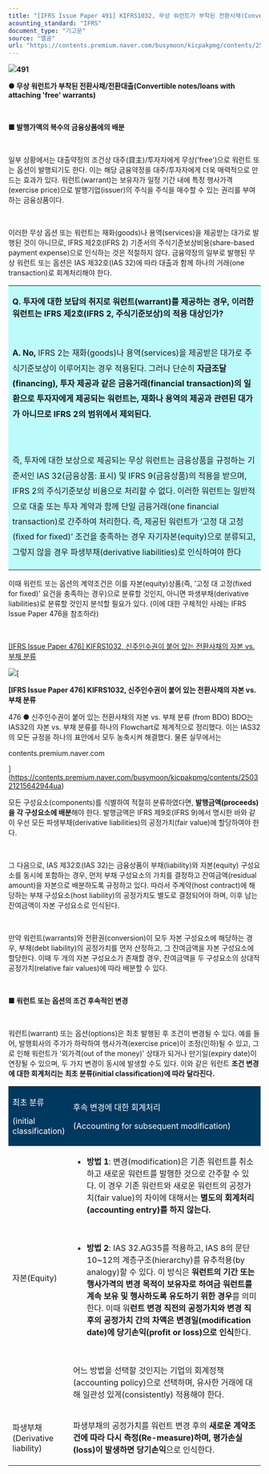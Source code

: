 ```yaml
---
title: "[IFRS Issue Paper 491] KIFRS1032, 무상 워런트가 부착된 전환사채(Convertible notes with attaching 'free' warrants)"
acounting_standard: "IFRS"
document_type: "기고문"
source: "엘곰"
url: "https://contents.premium.naver.com/busymoon/kicpakpmg/contents/250321222009289xs"
---
```

![](https://n2.news.naver.com/l.gif?type=content)**491**

**● 무상 워런트가 부착된 전환사채/전환대출(Convertible notes/loans with attaching 'free' warrants)**

​

**■ 발행가액의 복수의 금융상품에의 배분**

​

일부 상황에서는 대출약정의 조건상 대주(貸主)/투자자에게 무상('free')으로 워런트 또는 옵션이 발행되기도 한다. 이는 해당 금융약정을 대주/투자자에게 더욱 매력적으로 만드는 효과가 있다. 워런트(warrant)는 보유자가 일정 기간 내에 특정 행사가격(exercise price)으로 발행기업(issuer)의 주식을 주식을 매수할 수 있는 권리를 부여하는 금융상품이다.

​

이러한 무상 옵션 또는 워런트는 재화(goods)나 용역(services)을 제공받는 대가로 발행된 것이 아니므로, IFRS 제2호(IFRS 2) 기준서의 주식기준보상비용(share-based payment expense)으로 인식하는 것은 적절하지 않다. 금융약정의 일부로 발행된 무상 워런트 또는 옵션은 IAS 제32호(IAS 32)에 따라 대출과 함께 하나의 거래(one transaction)로 회계처리해야 한다.

<table style=""><tbody><tr><td colspan="3" rowspan="1" style="width: 100.0%; height: 129.0px;  background-color: #bdfbfa;"><div><p style=""><span style=""><b>Q. 투자에 대한 보답의 취지로 워런트(warrant)를 제공하는 경우, 이러한 워런트는 IFRS 제2호(IFRS 2, 주식기준보상)의 적용 대상인가?</b></span></p></div><div><p style=""><span style="">​</span></p></div><div><p style="line-height:1.9;"><span style=""><b>A. No,</b></span><span style=""> IFRS 2는 재화(goods)나 용역(services)을 제공받은 대가로 주식기준보상이 이루어지는 경우 적용된다. 그러나 단순히 </span><span style=""><b>자금조달(financing), 투자 제공과 같은 금융거래(financial transaction)의 일환으로 투자자에게 제공되는 워런트는, 재화나 용역의 제공과 관련된 대가가 아니므로 IFRS 2의 범위에서 제외된다.</b></span></p></div><div><p style="line-height:1.9;"><span style=""><b>​</b></span></p></div><div><p style="line-height:1.9;"><span style="">즉, 투자에 대한 보상으로 제공되는 무상 워런트는 금융상품을 규정하는 기준서인 IAS 32(금융상품: 표시) 및 IFRS 9(금융상품)의 적용을 받으며, IFRS 2의 주식기준보상 비용으로 처리할 수 없다. 이러한 워런트는 일반적으로 대출 또는 투자 계약과 함께 단일 금융거래(one financial transaction)로 간주하여 처리한다. 즉, 제공된 워런트가 ‘고정 대 고정(fixed for fixed)’ 조건을 충족하는 경우 자기자본(equity)으로 분류되고, 그렇지 않을 경우 파생부채(derivative liabilities)로 인식하여야 한다</span></p></div></td></tr></tbody></table>

이때 워런트 또는 옵션의 계약조건은 이를 자본(equity)상품(즉, '고정 대 고정(fixed for fixed)' 요건을 충족하는 경우)으로 분류할 것인지, 아니면 파생부채(derivative liabilities)로 분류할 것인지 분석할 필요가 있다. (이에 대한 구체적인 사례는 IFRS Issue Paper 476을 참조하라)

​

[\[IFRS Issue Paper 476\] KIFRS1032, 신주인수권이 붙어 있는 전환사채의 자본 vs. 부채 분류](https://contents.premium.naver.com/busymoon/kicpakpmg/contents/250321215642944ua)

[![](https://dthumb-phinf.pstatic.net/?src=%22https%3A%2F%2Fscs-phinf.pstatic.net%2FMjAyNTAzMjFfMjY1%2FMDAxNzQyNTYxNjgxNzk0.Aq1yVFWMGB9DAqQ8zu6lNp3Wg831J1dkEEgWHpd36c8g.kny36cCB1PMA_OWd74SEVSYrgLkBxF8AEF-Ws8Ev3mgg.JPEG%2FFB_IMG_1709120476739.jpg%3Ftype%3Dw800%22&type=ff500_300)](https://contents.premium.naver.com/busymoon/kicpakpmg/contents/250321215642944ua)[

**\[IFRS Issue Paper 476\] KIFRS1032, 신주인수권이 붙어 있는 전환사채의 자본 vs. 부채 분류**

476 ● 신주인수권이 붙어 있는 전환사채의 자본 vs. 부채 분류 (from BDO) BDO는 IAS32의 자본 vs. 부채 분류를 하나의 Flowchart로 체계적으로 정리했다. 이는 IAS32의 모든 규정을 하나의 표안에서 모두 농축시켜 해결했다. 물론 실무에서는

contents.premium.naver.com

](https://contents.premium.naver.com/busymoon/kicpakpmg/contents/250321215642944ua)

모든 구성요소(components)를 식별하여 적절히 분류하였다면, **발행금액(proceeds)을 각 구성요소에 배분**해야 한다. 발행금액은 IFRS 제9호(IFRS 9)에서 명시한 바와 같이 우선 모든 파생부채(derivative liabilities)의 공정가치(fair value)에 할당하여야 한다.

​

그 다음으로, IAS 제32호(IAS 32)는 금융상품이 부채(liability)와 자본(equity) 구성요소를 동시에 포함하는 경우, 먼저 부채 구성요소의 가치를 결정하고 잔여금액(residual amount)을 자본으로 배분하도록 규정하고 있다. 따라서 주계약(host contract)에 해당하는 부채 구성요소(host liability)의 공정가치도 별도로 결정되어야 하며, 이후 남는 잔여금액이 자본 구성요소로 인식된다.

​

만약 워런트(warrants)와 전환권(conversion)이 모두 자본 구성요소에 해당하는 경우, 부채(debt liability)의 공정가치를 먼저 산정하고, 그 잔여금액을 자본 구성요소에 할당한다. 이때 두 개의 자본 구성요소가 존재할 경우, 잔여금액을 두 구성요소의 상대적 공정가치(relative fair values)에 따라 배분할 수 있다.

​

**■ 워런트 또는 옵션의 조건 후속적인 변경**

​

워런트(warrant) 또는 옵션(options)은 최초 발행된 후 조건이 변경될 수 있다. 예를 들어, 발행회사의 주가가 하락하여 행사가격(exercise price)이 조정(인하)될 수 있고, 그로 인해 워런트가 '외가격(out of the money)' 상태가 되거나 만기일(expiry date)이 연장될 수 있으며, 두 가지 변경이 동시에 발생할 수도 있다. 이와 같은 워런트 **조건 변경에 대한 회계처리는 최초 분류(initial classification)에 따라 달라진다.**

<table style=""><tbody><tr><td colspan="1" rowspan="1" style="width: 16.76%; height: 20.0px;  background-color: #003960;"><div><p style=""><span style="color:#ffffff;">최초 분류</span></p></div><div><p style=""><span style="color:#ffffff;">(initial classification)</span></p></div></td><td colspan="1" rowspan="1" style="width: 83.24%; height: 20.0px;  background-color: #003960;"><div><p style=""><span style="color:#ffffff;">후속 변경에 대한 회계처리</span></p></div><div><p style=""><span style="color:#ffffff;">(Accounting for subsequent modification)</span></p></div></td></tr><tr><td colspan="1" rowspan="1" style="width: 16.76%; height: 10.0px;  "><div><p style=""><span style="">자본(Equity)</span></p></div></td><td colspan="1" rowspan="1" style="width: 83.24%; height: 10.0px;  "><div><ul><li><p style=""><span style=""><b>방법 1</b></span><span style="">: 변경(modification)은 기존 워런트를 취소하고 새로운 워런트를 발행한 것으로 간주할 수 있다. 이 경우 기존 워런트와 새로운 워런트의 공정가치(fair value)의 차이에 대해서는 </span><span style=""><b>별도의 회계처리(accounting entry)를 하지 않는다.</b></span></p></li></ul><p style=""><span style="">​</span></p><ul><li><p style=""><span style=""><b>방법 2</b></span><span style="">: IAS 32.AG35를 적용하고, IAS 8의 문단 10~12의 계층구조(hierarchy)를 유추적용(by analogy)할 수 있다. 이 방식은 </span><span style=""><b>워런트의 기간 또는 행사가격의 변경 목적이 보유자로 하여금 워런트를 계속 보유 및 행사하도록 유도하기 위한 경우</b></span><span style="">를 의미한다. 이때 워</span><span style=""><b>런트 변경 직전의 공정가치와 변경 직후의 공정가치 간의 차액은 변경일(modification date)에 당기손익(profit or loss)으로 인식</b></span><span style="">한다.</span></p></li></ul><p style=""><span style="">​</span></p><p style=""><span style="">어느 방법을 선택할 것인지는 기업의 회계정책(accounting policy)으로 선택하며, 유사한 거래에 대해 일관성 있게(consistently) 적용해야 한다.</span></p></div></td></tr><tr><td colspan="1" rowspan="1" style="width: 16.76%; height: 10.0px;  "><div><p style=""><span style="">파생부채 (Derivative liability)</span></p></div></td><td colspan="1" rowspan="1" style="width: 83.24%; height: 10.0px;  "><div><p style=""><span style="">파생부채의 공정가치를 워런트 변경 후의 </span><span style=""><b>새로운 계약조건에 따라 다시 측정(Re-measure)하며, 평가손실(loss)이 발생하면 당기손익</b></span><span style="">으로 인식한다.</span></p></div></td></tr></tbody></table>

​